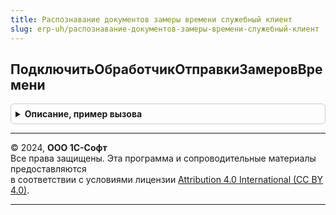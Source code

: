 ```yaml
---
title: Распознавание документов замеры времени служебный клиент
slug: erp-uh/распознавание-документов-замеры-времени-служебный-клиент
---
```



## ПодключитьОбработчикОтправкиЗамеровВремени
<details style="margin: 1em 0; padding: 0.5em; border: 1px solid #ccc; border-radius: 6px;">

<summary style="font-weight: bold; cursor: pointer;">Описание, пример вызова</summary>

```bsl

Процедура ПодключитьОбработчикОтправкиЗамеровВремени() Экспорт
```

Пример вызова
```bsl
РаспознаваниеДокументовЗамерыВремениСлужебныйКлиент.ПодключитьОбработчикОтправкиЗамеровВремени() 
```
</details>

---

© 2024, **ООО 1С-Софт**  
Все права защищены. Эта программа и сопроводительные материалы предоставляются  
в соответствии с условиями лицензии [Attribution 4.0 International (CC BY 4.0)](https://creativecommons.org/licenses/by/4.0/legalcode).

---
